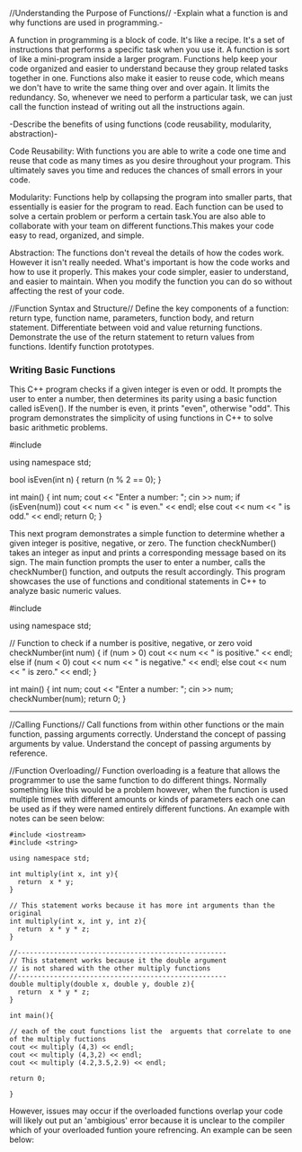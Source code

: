   //Understanding the Purpose of Functions//
-Explain what a function is and why functions are used in programming.-

A function in programming is a block of code. It's  like a recipe. It's a set of instructions that performs a specific task when you use it.
A function is sort of like a  mini-program inside a larger program. Functions help keep your code organized and easier to understand because 
they group related tasks together in one. Functions  also make it easier to reuse code, which means we don't have to write the same thing over 
and over again. It limits the redundancy. So, whenever we need to perform a particular task, we can just call the function instead of writing 
out all the instructions again.


-Describe the benefits of using functions (code reusability, modularity, abstraction)-

Code Reusability: With functions you are able to write a code one time and reuse that code as many times as you desire throughout your program. 
This ultimately saves you time and reduces the chances of small errors in your code.  


Modularity: Functions help by collapsing the program into smaller parts, that essentially is easier for the program to read. Each function can be
used to solve a certain problem or perform a certain task.You are also able to collaborate with your team on different functions.This makes your code
easy to read, organized, and simple. 

Abstraction: The functions don't reveal the details of how the codes work. However it isn't really needed. What's important is how the code works and 
how to use it properly. This makes your code simpler, easier to understand, and easier to maintain. When you modify the function you can do so without 
affecting the rest of your code.






//Function Syntax and Structure//
Define the key components of a function: return type, function name, parameters, function body, and return statement.
Differentiate between void and value returning functions.
Demonstrate the use of the return statement to return values from functions.
Identify function prototypes.

### Writing Basic Functions

This C++ program checks if a given integer is even or odd. It prompts the user to enter a number, then determines its parity using a basic
function called isEven(). If the number is even, it prints "even", otherwise "odd". This program demonstrates the simplicity of using
functions in C++ to solve basic arithmetic problems.

  #include <iostream>
  
  using namespace std;
  
  bool isEven(int n) {
    return (n % 2 == 0);
    }
  
  int main() {
      int num;
      cout << "Enter a number: ";
      cin >> num;
      if (isEven(num))
          cout << num << " is even." << endl;
          else
          cout << num << " is odd." << endl;
          return 0;
          }

This next program demonstrates a simple function to determine whether a given integer is positive, negative, or zero. The function
checkNumber() takes an integer as input and prints a corresponding message based on its sign. The main function prompts the user to enter a
number, calls the checkNumber() function, and outputs the result accordingly. This program showcases the use of functions and conditional
statements in C++ to analyze basic numeric values.
  
  #include <iostream>
  
  using namespace std;
  
  // Function to check if a number is positive, negative, or zero
  void checkNumber(int num) {
      if (num > 0)
          cout << num << " is positive." << endl;
      else if (num < 0)
          cout << num << " is negative." << endl;
      else
          cout << num << " is zero." << endl;
  }
  
  int main() {
      int num;
      cout << "Enter a number: ";
      cin >> num;
      checkNumber(num);
      return 0;
  }
___________________________________________________________________________________________________________________
//Calling Functions//
Call functions from within other functions or the main function, passing arguments correctly.
Understand the concept of passing arguments by value.
Understand the concept of passing arguments by reference.

//Function Overloading//
Function overloading is a feature that allows the programmer to use the same function to do different things. Normally something like this would be a problem however, when the function is used multiple times with different amounts or kinds of parameters each one can be used as if they were named entirely different functions. An example with notes can be seen below:

    #include <iostream>
    #include <string>

    using namespace std;

    int multiply(int x, int y){
      return  x * y;
    }

    // This statement works because it has more int arguments than the original
    int multiply(int x, int y, int z){ 
      return  x * y * z;
    }

    //----------------------------------------------------
    // This statement works because it the double argument
    // is not shared with the other multiply functions
    //----------------------------------------------------
    double multiply(double x, double y, double z){
      return  x * y * z;
    }

    int main(){

    // each of the cout functions list the  arguemts that correlate to one of the multiply fuctions
    cout << multiply (4,3) << endl;
    cout << multiply (4,3,2) << endl; 
    cout << multiply (4.2,3.5,2.9) << endl;

    return 0;

    }

However, issues may occur if the overloaded functions overlap your code will likely out put an 'ambigious' error because it is unclear to the compiler which of your overloaded funtion youre refrencing. An example can be seen below:
